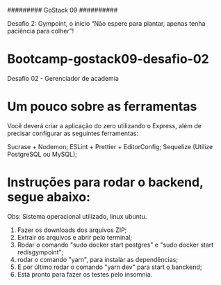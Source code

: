 ######### GoStack 09 ##########

Desafio 2: Gympoint, o início
“Não espere para plantar, apenas tenha paciência para colher”!

# Bootcamp-gostack09-desafio-02

Desafio 02 - Gerenciador de academia

# Um pouco sobre as ferramentas

Você deverá criar a aplicação do zero utilizando o Express, além de precisar configurar as seguintes ferramentas:

Sucrase + Nodemon;
ESLint + Prettier + EditorConfig;
Sequelize (Utilize PostgreSQL ou MySQL);

# Instruções para rodar o backend, segue abaixo:

Obs: Sistema operacional utilizado, linux ubuntu.

1. Fazer os downloads dos arquivos ZIP;
2. Extrair os arquivos e abrir pelo terminal;
3. Rodar o comando "sudo docker start postgres" e "sudo docker start redisgympoint";
4. rodar o comando "yarn", para instalar as dependências;
5. E por último rodar o comando "yarn dev" para start o banckend;
6. Está pronto para fazer os testes pelo insomnia.
